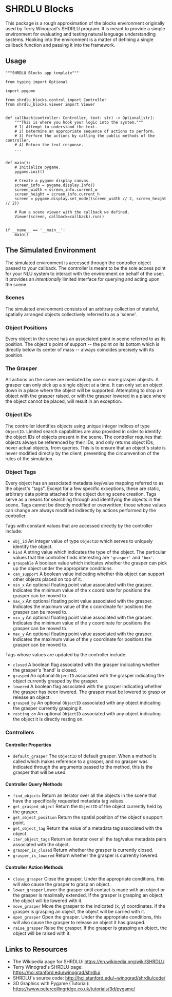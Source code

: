 # SHRDLU Blocks

This package is a rough approximation of the blocks environment originally used
by Terry Winograd's SHDRLU program. It is meant to provide a simple environment 
for evaluating and testing natural language understanding systems. Hooking into
the environment is a matter of defining a single callback function and passing 
it into the framework.

## Usage

```python3
"""SHRDLU Blocks app template"""

from typing import Optional

import pygame

from shrdlu_blocks.control import Controller
from shrdlu_blocks.viewer import Viewer


def callback(controller: Controller, text: str) -> Optional[str]:
    """This is where you hook your logic into the system."""
    # 1) Attempt to understand the text. 
    # 2) Determine an appropriate sequence of actions to perform.
    # 3) Perform the actions by calling the public methods of the controller.
    # 4) Return the text response.
    ...


def main():
    # Initialize pygame.
    pygame.init()

    # Create a pygame display canvas.
    screen_info = pygame.display.Info()
    screen_width = screen_info.current_w
    screen_height = screen_info.current_h
    screen = pygame.display.set_mode((screen_width // 2, screen_height // 2))
    
    # Run a scene viewer with the callback we defined.
    Viewer(screen, callback=callback).run()


if __name__ == '__main__':
    main()
```

## The Simulated Environment

The simulated environment is accessed through the controller object passed to
your callback. The controller is meant to be the sole access point for your NLU
system to interact with the environment on behalf of the user. It provides an 
*intentionally* limited interface for querying and acting upon the scene.

### Scenes

The simulated environment consists of an arbitrary collection of stateful, 
spatially arranged objects collectively referred to as a 'scene'.  

### Object Positions

Every object in the scene has an associated point in scene referred to as its 
position. The object's point of support -- the point on its bottom which is 
directly below its center of mass -- always coincides precisely with its
position.

### The Grasper

All actions on the scene are mediated by one or more grasper objects. A grasper
can only pick up a single object at a time. It can only set an object down in a 
place where the object will be supported. Attempting to drop an object with the
grasper raised, or with the grasper lowered in a place where the object
cannot be placed, will result in an exception.

### Object IDs

The controller identifies objects using unique integer indices of type 
`ObjectID`. Limited search capabilities are also provided in order to identify 
the object IDs of objects present in the scene. The controller requires that
objects always be referenced by their IDs, and only returns object IDs, never
actual objects, from queries. This is to ensure that an object's state is never
modified directly by the client, preventing the circumvention of the rules of
the simulation.

### Object Tags

Every object has an associated metadata key/value mapping referred to as the
object's "tags". Except for a few specific exceptions, these are static, 
arbitrary data points attached to the object during scene creation. Tags serve
as a means for searching through and identifying the objects in the scene. Tags
cannot be directly modified or overwritten; those whose values can change are
always modified indirectly by actions performed by the controller.

Tags with constant values that are accessed directly by the controller include:
* `obj_id` An integer value of type `ObjectID` which serves to uniquely 
  identify the object.
* `kind` A string value which indicates the type of the object. The particular
  values that the controller finds interesting are `'grasper'` and `'box'`.
* `graspable` A boolean value which indicates whether the grasper can pick up
  the object under the appropriate conditions.
* `can_support` A boolean value indicating whether this object can support 
  other objects placed on top of it.
* `min_x` An optional floating point value associated with the grasper. 
  Indicates the minimum value of the x coordinate for positions the grasper can
  be moved to.
* `max_x` An optional floating point value associated with the grasper. 
  Indicates the maximum value of the x coordinate for positions the grasper can
  be moved to.
* `min_y` An optional floating point value associated with the grasper. 
  Indicates the minimum value of the y coordinate for positions the grasper can
  be moved to.
* `max_y` An optional floating point value associated with the grasper. 
  Indicates the maximum value of the y coordinate for positions the grasper can
  be moved to.

Tags whose values are updated by the controller include:
* `closed` A boolean flag associated with the grasper indicating whether the
  grasper's 'hand' is closed.
* `grasped` An optional `ObjectID` associated with the grasper indicating the 
  object currently grasped by the grasper.
* `lowered` A boolean flag associated with the grasper indicating whether the
  grasper has been lowered. The grasper must be lowered to grasp or release an
  object.
* `grasped_by` An optional `ObjectID` associated with any object indicating the
  grasper currently grasping it.
* `resting_on` An optional `ObjectID` associated with any object indicating the
  object it is directly resting on.
  
### Controllers

#### Controller Properties

* `default_grasper` The `ObjectID` of default grasper. When a method is called
  which makes reference to a grasper, and no grasper was indicated through the
  arguments passed to the method, this is the grasper that will be used.

#### Controller Query Methods

* `find_objects` Return an iterator over all the objects in the scene that have
  the specifically requested metadata tag values.
* `get_grasped_object` Return the `ObjectID` of the object currently held by 
  the grasper.
* `get_object_position` Return the spatial position of the object's support
  point.
* `get_object_tag` Return the value of a metadata tag associated with the 
  object.
* `iter_object_tags` Return an iterator over all the tag/value metadata pairs
  associated with the object.
* `grasper_is_closed` Return whether the grasper is currently closed.
* `grasper_is_lowered` Return whether the grasper is currently lowered.

#### Controller Action Methods

* `close_grasper` Close the grasper. Under the appropriate conditions, this 
  will also cause the grasper to grasp an object.
* `lower_grasper` Lower the grasper until contact is made with an object or the
  grasper is maximally extended. If the grasper is grasping an object, the 
  object will be lowered with it.
* `move_grasper` Move the grasper to the indicated (x, y) coordinates. If the
  grasper is grasping an object, the object will be carried with it.
* `open_grasper` Open the grasper. Under the appropriate conditions, this will
  also cause the grasper to release an object it has grasped. 
* `raise_grasper` Raise the grasper. If the grasper is grasping an object, the
  object will be raised with it.

## Links to Resources

* The Wikipedia page for SHRDLU: https://en.wikipedia.org/wiki/SHRDLU
* Terry Winograd's SHRDLU page: https://hci.stanford.edu/winograd/shrdlu/
* SHRDLU's source code: http://hci.stanford.edu/~winograd/shrdlu/code/
* 3D Graphics with Pygame (Tutorial): https://www.petercollingridge.co.uk/tutorials/3d/pygame/
